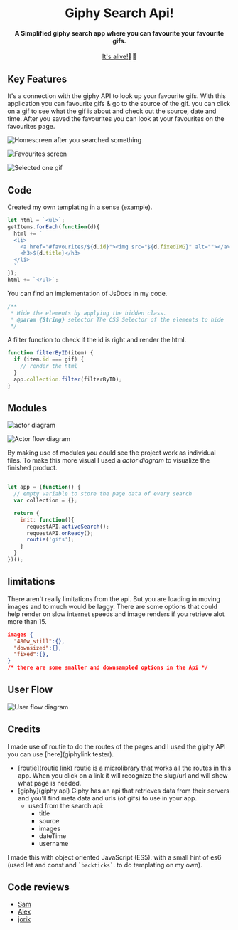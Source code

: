 <h1 align="center"> Giphy Search Api! </h1>
<h4 align="center">A Simplified giphy search app where you can favourite your favourite gifs.</h4>

<p align="center"><a href="https://vincentkempers.github.io/wafs/app/#favourites">It's alive!</a>🎉🎉</p>

## Key Features
It's a connection with the giphy API to look up your favourite gifs. With this application you can favourite gifs & go to the source of the gif.
you can click on a gif to see what the gif is about and check out the source, date and time. After you saved the favourites you can look at your favourites on the favourites page.

![Homescreen after you searched something](readme-imgs/homescreen-search.png)

![Favourites screen](readme-imgs/favourite-screen.png)

![Selected one gif](readme-imgs/selected.png)

## Code
Created my own templating in a sense (example).

```js
let html = `<ul>`;
getItems.forEach(function(d){
  html += `
  <li>
    <a href="#favourites/${d.id}"><img src="${d.fixedIMG}" alt=""></a>
    <h3>${d.title}</h3>
  </li>
  `
});
html += `</ul>`;
```

You can find an implementation of JsDocs in my code.
```js
/**
 * Hide the elements by applying the hidden class.
 * @param {String} selector The CSS Selector of the elements to hide
 */
```

A filter function to check if the id is right and render the html.
```js
function filterByID(item) {
  if (item.id === gif) {
    // render the html
  }
  app.collection.filter(filterByID);
}  
```

## Modules

![actor diagram](readme-imgs/actor-diagram.png)

![Actor flow diagram](readme-imgs/actual-flow-diagram.png)

By making use of modules you could see the project work as individual files. To make this more visual I used a _actor diagram_ to visualize the finished product.

```js

let app = (function() {
  // empty variable to store the page data of every search
  var collection = {};

  return {
    init: function(){
      requestAPI.activeSearch();
      requestAPI.onReady();
      routie('gifs');
    }
  }
})();

```

## limitations
There aren't really limitations from the api. But you are loading in moving images and to much would be laggy. There are some options that could help render on slow internet speeds and image renders if you retrieve alot more than 15.

```JSON
images {
  "480w_still":{},
  "downsized":{},
  "fixed":{},
}
/* there are some smaller and downsampled options in the Api */
```

## User Flow

![User flow diagram](readme-imgs/flow-diagram.png)


## Credits

I made use of routie to do the routes of the pages and I used the giphy API you can use [here](giphylink tester).
- [routie](routie link)
  routie is a microlibrary that works all the routes in this app. When you click on a link it will recognize the slug/url and will show what page is needed.
- [giphy](giphy api)
  Giphy has an api that retrieves data from their servers and you'll find meta data and urls (of gifs) to use in your app.
  - used from the search api:
    - title
    - source
    - images
    - dateTime
    - username

I made this with object oriented JavaScript (ES5). with a small hint of es6 (used let and const and `` `backticks` ``. to do templating on my own).


## Code reviews
- [Sam](https://github.com/Senmetsu/wafs/commit/f8e3dd1c4105c0c6d7bdf7adea8534561ab69362)
- [Alex](https://github.com/Cascuna/wafs/issues/2)
- [jorik](https://github.com/IIYAMA12)
